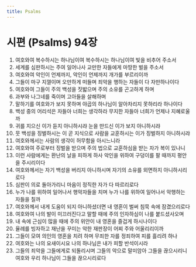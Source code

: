 ```yaml
---
title: Psalms
---
```


# 시편 (Psalms) 94장
1. 여호와여 복수하시는 하나님이여 복수하시는 하나님이여 빛을 비추어 주소서
1. 세계를 심판하시는 주여 일어나사 교만한 자들에게 마땅한 벌을 주소서
1. 여호와여 악인이 언제까지, 악인이 언제까지 개가를 부르리이까
1. 그들이 마구 지껄이며 오만하게 떠들며 죄악을 행하는 자들이 다 자만하나이다
1. 여호와여 그들이 주의 백성을 짓밟으며 주의 소유를 곤고하게 하며
1. 과부와 나그네를 죽이며 고아들을 살해하며
1. 말하기를 여호와가 보지 못하며 야곱의 하나님이 알아차리지 못하리라 하나이다
1. 백성 중의 어리석은 자들아 너희는 생각하라 무지한 자들아 너희가 언제나 지혜로울까
1. 귀를 지으신 이가 듣지 아니하시랴 눈을 만드신 이가 보지 아니하시랴
1. 뭇 백성을 징벌하시는 이 곧 지식으로 사람을 교훈하시는 이가 징벌하지 아니하시랴
1. 여호와께서는 사람의 생각이 허무함을 아시느니라
1. 여호와여 주로부터 징벌을 받으며 주의 법으로 교훈하심을 받는 자가 복이 있나니
1. 이런 사람에게는 환난의 날을 피하게 하사 악인을 위하여 구덩이를 팔 때까지 평안을 주시리이다
1. 여호와께서는 자기 백성을 버리지 아니하시며 자기의 소유를 외면하지 아니하시리로다
1. 심판이 의로 돌아가리니 마음이 정직한 자가 다 따르리로다
1. 누가 나를 위하여 일어나서 행악자들을 치며 누가 나를 위하여 일어나서 악행하는 자들을 칠까
1. 여호와께서 내게 도움이 되지 아니하셨더면 내 영혼이 벌써 침묵 속에 잠겼으리로다
1. 여호와여 나의 발이 미끄러진다고 말할 때에 주의 인자하심이 나를 붙드셨사오며
1. 내 속에 근심이 많을 때에 주의 위안이 내 영혼을 즐겁게 하시나이다
1. 율례를 빙자하고 재난을 꾸미는 악한 재판장이 어찌 주와 어울리리이까
1. 그들이 모여 의인의 영혼을 치려 하며 무죄한 자를 정죄하여 피를 흘리려 하나
1. 여호와는 나의 요새이시요 나의 하나님은 내가 피할 반석이시라
1. 그들의 죄악을 그들에게로 되돌리시며 그들의 악으로 말미암아 그들을 끊으시리니 여호와 우리 하나님이 그들을 끊으시리로다